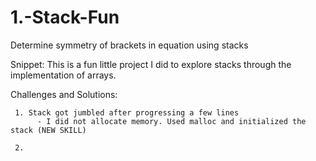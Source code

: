 # 1.-Stack-Fun
Determine symmetry of brackets in equation using stacks

Snippet:
     This is a fun little project I did to explore stacks through the implementation of arrays. 

Challenges and Solutions:

     1. Stack got jumbled after progressing a few lines
          - I did not allocate memory. Used malloc and initialized the stack (NEW SKILL)
     
     2. 
